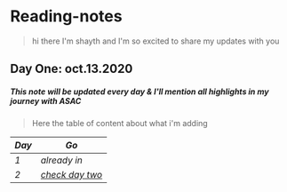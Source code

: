 # Reading-notes

> hi there I'm shayth and I'm so excited to share my updates with you

## Day One: oct.13.2020 ##

##### This note will be updated every day & I'll mention all highlights in my journey with ASAC

> Here the table of content about what i'm adding 

 *Day* | *Go*
------------ | -------------
*1* | *already in*
*2* | *[check day two](https://github.com/shayth1/reading-notes/blob/main/daytwo.md)*
  #
  
  

